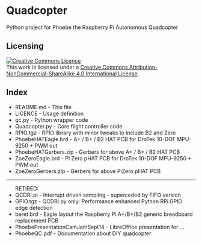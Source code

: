 Quadcopter
==========

Python project for Phoebe the Raspberry Pi Autonomous Quadcopter

Licensing
---------
<a rel="license" href="http://creativecommons.org/licenses/by-nc-sa/4.0/"><img alt="Creative Commons Licence" style="border-width:0" src="https://i.creativecommons.org/l/by-nc-sa/4.0/88x31.png" /></a><br />This work is licensed under a <a rel="license" href="http://creativecommons.org/licenses/by-nc-sa/4.0/">Creative Commons Attribution-NonCommercial-ShareAlike 4.0 International License</a>.

Index
-----
<ul>
<li>README.md     - This file</li>
<li>LICENCE       - Usage definition</li>
<li>qc.py         - Python wrapper code</li>
<li>Quadcopter.py - Core flight controller code</li>
<li>RPIO.tgz      - RPIO library with minor tweaks to include B2 and Zero
<li>PhoebeHATEagle.brd - A+ / B+ / B2 HAT PCB for DroTek 10-DOF MPU-9250 + PWM out</li>
<li>PhoebeHATGerbers.zip - Gerbers for above A+ / B+ / B2 HAT PCB</li>
<li>ZoeZeroEagle.brd - Pi Zero pHAT PCB for DroTek 10-DOF MPU-9250 + PWM out</li>
<li>ZoeZeroGerbers.zip - Gerbers for above PiZero pHAT PCB</li>
</ul>
<hr/>
<ul>
RETIRED:
<li>QCDRI.pi      - Interrupt driven sampling - superceded by FIFO version
<li>GPIO.tgz      - QCDRI.py only: Performance enhanced Python RPi.GPIO edge detection</li>
<li>beret.brd     - Eagle layout the Raspberry Pi A+/B+/B2 generic breadboard replacement PCB</li>
<li>PhoebePresentationCamJamSept14 - LibreOffice presentation for ...</li>
<li>PhoebeQC.pdf  - Documentation about DIY quadcopter</li>
</ul>

